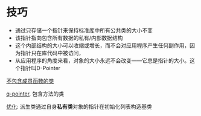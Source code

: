 # 技巧

- 通过只存储一个指针来保持标准库中所有公共类的大小不变
- 该指针指向包含所有数据的私有/内部数据结构
- 这个内部结构的大小可以收缩或增长，而不会对应用程序产生任何副作用，因为指针只在库代码中被访问，
- 从应用程序的角度来看，对象的大小永远不会改变——它总是指针的大小。这个指针叫D-Pointer

[不包含成员函数的类](Qt_D_Pointer_Trick_C_Structure.md)

[q-pointer](Qt_D_Pointer_Trick_Q_Pointer.md), 包含方法的类

[优化](Qt_D_Pointer_Optimization.md): 派生类通过自身**私有类**对象的指针在初始化列表构造基类